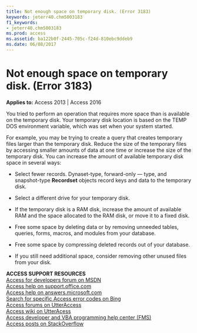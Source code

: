 ```yaml
---
title: Not enough space on temporary disk. (Error 3183)
keywords: jeterr40.chm5003183
f1_keywords:
- jeterr40.chm5003183
ms.prod: access
ms.assetid: ba122b0f-2445-705c-f24d-810ebc9ddeb9
ms.date: 06/08/2017
---
```



# Not enough space on temporary disk. (Error 3183)

  

**Applies to:** Access 2013 | Access 2016

You tried to perform an operation that requires more space than is available on the temporary disk. Your temporary disk location is based on the TEMP DOS environment variable, which was set when your system started.

For example, you may be trying to create a query that creates temporary files larger than the temporary disk. Reduce the size of the temporary files by accessing smaller amounts of data at one time or increase the size of the temporary disk.
You can increase the amount of available temporary disk space in several ways:


- Select fewer records. Dynaset-type, forward-only — type, and snapshot-type **Recordset** objects record keys and data to the temporary disk.
    
- Select a different drive for your temporary disk.
    
- If the temporary disk is a RAM disk, increase the amount of available RAM and the space allocated to the RAM disk, or move it to a fixed disk.
    
- Free some space by deleting data or by removing unneeded tables, queries, forms, macros, and modules from your database.
    
- Free some space by compressing deleted records out of your database.
    
- If you still need additional space, consider removing other unused files from your disk.
    

 **ACCESS SUPPORT RESOURCES**<br>
[Access for developers forum on MSDN](https://social.msdn.microsoft.com/Forums/office/en-US/home?forum=accessdev)<br>
[Access help on support.office.com](https://support.office.com/search/results?query=Access)<br>
[Access help on answers.microsoft.com](http://answers.microsoft.com/en-us/office/forum/access?page=1&;tab=question&;status=all&;auth=1)<br>
[Search for specific Access error codes on Bing](http://www.bing.com/)<br>
[Access forums on UtterAccess](http://www.utteraccess.com/forum/index.php?act=idx)<br>
[Access wiki on UtterAcess](http://www.utteraccess.com/forum/index.php?act=idx)<br>
[Access developer and VBA programming help center (FMS)](http://www.fmsinc.com/MicrosoftAccess/developer/)<br>
[Access posts on StackOverflow](http://stackoverflow.com/questions/tagged/ms-access)

